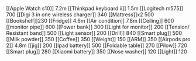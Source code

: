 [[Apple Watch s10]] 7.2m
[[Thinkpad keyboard ii]] 1.5m
[[Logitech m575]] 700
[[Digi 3 in one wireless charger]] 340
[[Mattress]]x2 500
[[Bookshelf]]230
[[Fridge]] 4.6m
[[Air condition]] 7.8m
[[Ceiling]] 600
[[monitor pipe]] 600
[[Power bank]] 300
[[Light for monitor]] 200
[[Tension/ Resistant band]] 500
[[Light sensor]] 200
[[Drill]] 840
[[Smart plug]] 500
[[Milk powder]] 350
[[Coffee]] 350
[[Weight]] 150
[[ARM]] 350
[[Airpods pro 2]] 4.8m
[[jig]] 200
[[Ipad battery]] 500
[[Foldable table]] 270
[[Pilow]] 720
[[Smart plug]] 280
[[Xiaomi battery]] 350
[[Nose washer]] 120
[[Light]] 120


